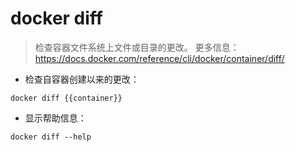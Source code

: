 # docker diff

> 检查容器文件系统上文件或目录的更改。
> 更多信息：<https://docs.docker.com/reference/cli/docker/container/diff/>

- 检查自容器创建以来的更改：

`docker diff {{container}}`

- 显示帮助信息：

`docker diff --help`